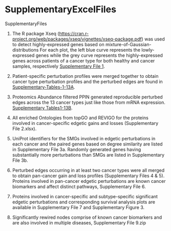# SupplementaryExcelFiles
SupplementaryFiles

1. The R package Xseq (https://cran.r-project.org/web/packages/xseq/vignettes/xseq-package.pdf) was used to detect highly-expressed genes based on mixture-of-Gaussian-distributions For each plot, the left blue curve represents the lowly-expressed genes while the grey curve represents the highly-expressed genes across patients of a cancer type for both healthy and cancer samples, respectively [Supplementary File 1](https://drive.google.com/open?id=1ci6TgK7qMl1fKsulgDsaYWVTGCSK0y-e).

2. Patient-specific perturbation profiles were merged together to obtain cancer type perturbation profiles and the perturbed edges are found in [Supplementary-Tables-1-13A](https://drive.google.com/file/d/1SyCRGR1cJGIgl3qqWfRNWnvXo0ry-ocp/view?usp=sharing).

3. Proteomics Abundance filtered PPIN generated reproducible perturbed edges across the 13 cancer types just like those from mRNA expression. [Supplementary Tables1-13B](https://drive.google.com/file/d/1gofG7n96XUZNAfnKC9nZ_um_x9x76Mew/view?usp=sharing).

4. All enriched Ontologies from topGO and REVIGO for the proteins involved in cancer-specific edgetic gains and losses (Supplementary File 2.xlsx).  

5. UniProt identifiers for the SMGs involved in edgetic perturbations in each cancer and the paired genes based on degree similarity are listed in Supplementary File 3a. Randomly generated genes having substantially more perturbations than SMGs are listed in Supplementary File 3b.

6. Perturbed edges occurring in at least two cancer types were all merged to obtain pan-cancer gain and loss profiles (Supplementary Files 4 & 5). Proteins involved in pan-cancer edgetic perturbations are known cancer biomarkers and affect distinct pathways, Supplementary File 6.

7. Proteins involved in cancer-specific and subtype-specific significant edgetic perturbations and corresponding survival analysis plots are available in Supplementary File 7 and Supplementary Figure 3.

8. Significantly rewired nodes comprise of known cancer biomarkers and are also involved in multiple diseases, Supplementary File 9.zip
